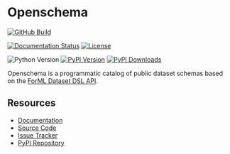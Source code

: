 <!--
 Licensed to the Apache Software Foundation (ASF) under one
 or more contributor license agreements.  See the NOTICE file
 distributed with this work for additional information
 regarding copyright ownership.  The ASF licenses this file
 to you under the Apache License, Version 2.0 (the
 "License"); you may not use this file except in compliance
 with the License.  You may obtain a copy of the License at

   http://www.apache.org/licenses/LICENSE-2.0

 Unless required by applicable law or agreed to in writing,
 software distributed under the License is distributed on an
 "AS IS" BASIS, WITHOUT WARRANTIES OR CONDITIONS OF ANY
 KIND, either express or implied.  See the License for the
 specific language governing permissions and limitations
 under the License.
-->

Openschema
==========

[![GitHub Build](https://img.shields.io/github/workflow/status/formlio/openschema/CI%20Build/main)](https://github.com/formlio/openschema/actions/)

[![Documentation Status](https://readthedocs.org/projects/openschema/badge/?version=latest)](https://docs.forml.io/en/latest/)
[![License](https://img.shields.io/pypi/l/openschema)](http://www.apache.org/licenses/LICENSE-2.0.txt)

![Python Version](https://img.shields.io/pypi/pyversions/openschema)
[![PyPI Version](https://img.shields.io/pypi/v/openschema)](https://pypi.org/project/openschema/)
[![PyPI Downloads](https://img.shields.io/pypi/dm/openschema)](https://pypi.org/project/openschema/)


Openschema is a programmatic catalog of public dataset schemas based on the [ForML Dataset DSL
API](https://docs.forml.io/en/latest/dsl.html).


Resources
---------

* [Documentation](https://openschema.readthedocs.io/en/latest/)
* [Source Code](https://github.com/formlio/openschema/)
* [Issue Tracker](https://github.com/formlio/openschema/issues/)
* [PyPI Repository](https://pypi.org/project/openschema/)
